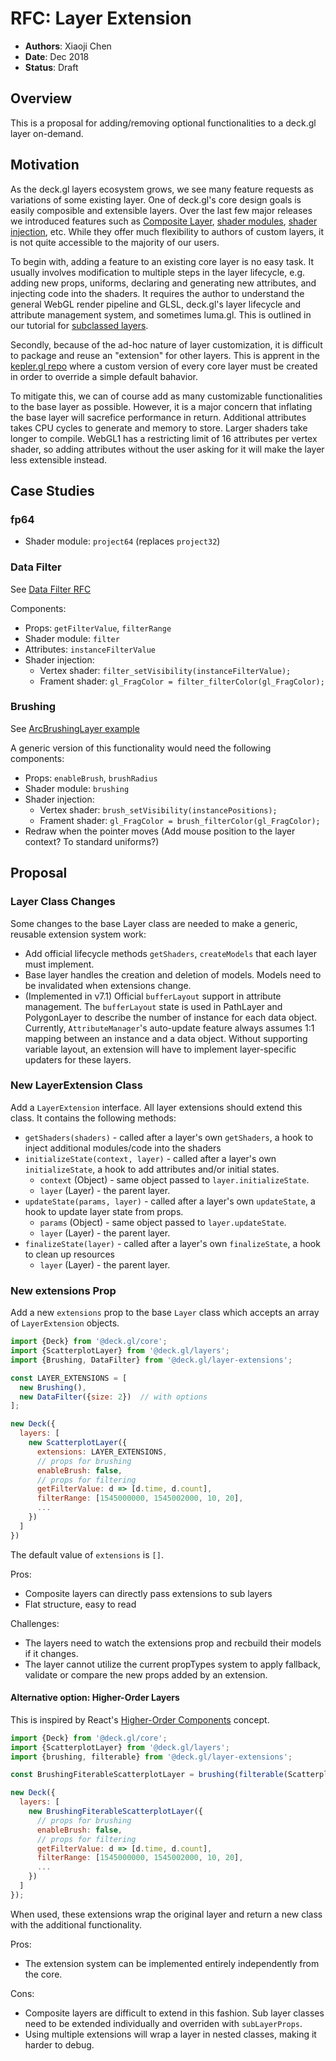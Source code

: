 # RFC: Layer Extension

* **Authors**: Xiaoji Chen
* **Date**: Dec 2018
* **Status**: Draft


## Overview

This is a proposal for adding/removing optional functionalities to a deck.gl layer on-demand.


## Motivation

As the deck.gl layers ecosystem grows, we see many feature requests as variations of some existing layer. One of deck.gl's core design goals is easily composible and extensible layers. Over the last few major releases we introduced features such as [Composite Layer](/docs/api-reference/composite-layer.md), [shader modules](https://github.com/visgl/luma.gl/blob/master/docs/developer-guide/shadertools/using-shader-modules.md), [shader injection](https://github.com/visgl/luma.gl/blob/master/dev-docs/RFCs/v6.0/shader-fragment-injection-rfc.md), etc. While they offer much flexibility to authors of custom layers, it is not quite accessible to the majority of our users.

To begin with, adding a feature to an existing core layer is no easy task. It usually involves modification to multiple steps in the layer lifecycle, e.g. adding new props, uniforms, declaring and generating new attributes, and injecting code into the shaders. It requires the author to understand the general WebGL render pipeline and GLSL, deck.gl's layer lifecycle and attribute management system, and sometimes luma.gl. This is outlined in our tutorial for [subclassed layers](/docs/developer-guide/subclassed-layers.md).

Secondly, because of the ad-hoc nature of layer customization, it is difficult to package and reuse an "extension" for other layers. This is apprent in the [kepler.gl repo](https://github.com/keplergl/kepler.gl/tree/master/src/deckgl-layers) where a custom version of every core layer must be created in order to override a simple default bahavior.

To mitigate this, we can of course add as many customizable functionalities to the base layer as possible. However, it is a major concern that inflating the base layer will sacrefice performance in return. Additional attributes takes CPU cycles to generate and memory to store. Larger shaders take longer to compile. WebGL1 has a restricting limit of 16 attributes per vertex shader, so adding attributes without the user asking for it will make the layer less extensible instead.


## Case Studies

### fp64

* Shader module: `project64` (replaces `project32`)

### Data Filter

See [Data Filter RFC](/dev-docs/RFCs/v6.0/data-filter-rfc.md)

Components:

* Props: `getFilterValue`, `filterRange`
* Shader module: `filter`
* Attributes: `instanceFilterValue`
* Shader injection:
  - Vertex shader: `filter_setVisibility(instanceFilterValue);`
  - Frament shader: `gl_FragColor = filter_filterColor(gl_FragColor);`

### Brushing

See [ArcBrushingLayer example](https://gist.github.com/Pessimistress/dc2becf3809c67dc443b4dbab1b9a46f#file-index-html-L128)

A generic version of this functionality would need the following components:

* Props: `enableBrush`, `brushRadius`
* Shader module: `brushing`
* Shader injection:
  - Vertex shader: `brush_setVisibility(instancePositions);`
  - Frament shader: `gl_FragColor = brush_filterColor(gl_FragColor);`
* Redraw when the pointer moves (Add mouse position to the layer context? To standard uniforms?)

## Proposal

### Layer Class Changes

Some changes to the base Layer class are needed to make a generic, reusable extension system work:

* Add official lifecycle methods `getShaders`, `createModels` that each layer must implement.
* Base layer handles the creation and deletion of models. Models need to be invalidated when extensions change.
* (Implemented in v7.1) Official `bufferLayout` support in attribute management. The `bufferLayout` state is used in PathLayer and PolygonLayer to describe the number of instance for each data object. Currently, `AttributeManager`'s auto-update feature always assumes 1:1 mapping between an instance and a data object. Without supporting variable layout, an extension will have to implement layer-specific updaters for these layers.

### New LayerExtension Class

Add a `LayerExtension` interface. All layer extensions should extend this class. It contains the following methods:

- `getShaders(shaders)` - called after a layer's own `getShaders`, a hook to inject additional modules/code into the shaders
- `initializeState(context, layer)` - called after a layer's own `initializeState`, a hook to add attributes and/or initial states.
  + `context` (Object) - same object passed to `layer.initializeState`.
  + `layer` (Layer) - the parent layer.
- `updateState(params, layer)` - called after a layer's own `updateState`, a hook to update layer state from props.
  + `params` (Object) - same object passed to `layer.updateState`.
  + `layer` (Layer) - the parent layer.
- `finalizeState(layer)` - called after a layer's own `finalizeState`, a hook to clean up resources
  + `layer` (Layer) - the parent layer.

### New extensions Prop

Add a new `extensions` prop to the base `Layer` class which accepts an array of `LayerExtension` objects.

```js
import {Deck} from '@deck.gl/core';
import {ScatterplotLayer} from '@deck.gl/layers';
import {Brushing, DataFilter} from '@deck.gl/layer-extensions';

const LAYER_EXTENSIONS = [
  new Brushing(),
  new DataFilter({size: 2})  // with options
];

new Deck({
  layers: [
    new ScatterplotLayer({
      extensions: LAYER_EXTENSIONS,
      // props for brushing
      enableBrush: false,
      // props for filtering
      getFilterValue: d => [d.time, d.count],
      filterRange: [1545000000, 1545002000, 10, 20],
      ...
    })
  ]
})
```

The default value of `extensions` is `[]`.

Pros:

- Composite layers can directly pass extensions to sub layers
- Flat structure, easy to read

Challenges:

- The layers need to watch the extensions prop and recbuild their models if it changes.
- The layer cannot utilize the current propTypes system to apply fallback, validate or compare the new props added by an extension.


#### Alternative option: Higher-Order Layers

This is inspired by React's [Higher-Order Components](https://reactjs.org/docs/higher-order-components.html) concept.

```js
import {Deck} from '@deck.gl/core';
import {ScatterplotLayer} from '@deck.gl/layers';
import {brushing, filterable} from '@deck.gl/layer-extensions';

const BrushingFiterableScatterplotLayer = brushing(filterable(ScatterplotLayer, {size: 2}));

new Deck({
  layers: [
    new BrushingFiterableScatterplotLayer({
      // props for brushing
      enableBrush: false,
      // props for filtering
      getFilterValue: d => [d.time, d.count],
      filterRange: [1545000000, 1545002000, 10, 20],
      ...
    })
  ]
});
```

When used, these extensions wrap the original layer and return a new class with the additional functionality.

Pros:

- The extension system can be implemented entirely independently from the core.

Cons:

- Composite layers are difficult to extend in this fashion. Sub layer classes need to be extended individually and overriden with `subLayerProps`.
- Using multiple extensions will wrap a layer in nested classes, making it harder to debug.

